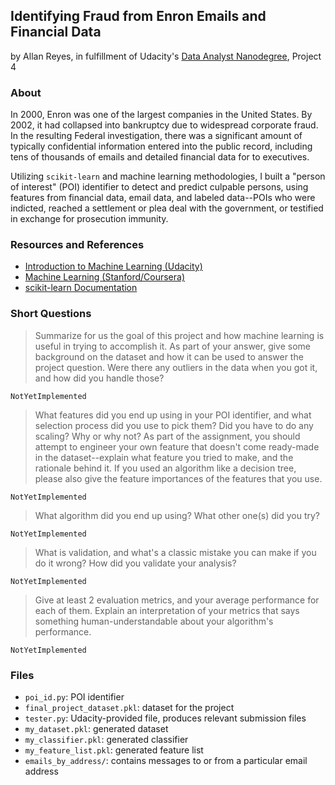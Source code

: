 ## Identifying Fraud from Enron Emails and Financial Data
by Allan Reyes, in fulfillment of Udacity's [Data Analyst Nanodegree](https://www.udacity.com/course/nd002), Project 4

### About

In 2000, Enron was one of the largest companies in the United States. By 2002, it had collapsed into bankruptcy due to widespread corporate fraud. In the resulting Federal investigation, there was a significant amount of typically confidential information entered into the public record, including tens of thousands of emails and detailed financial data for to executives.

Utilizing `scikit-learn` and machine learning methodologies, I built a "person of interest" (POI) identifier to detect and predict culpable persons, using features from financial data, email data, and labeled data--POIs who were indicted, reached a settlement or plea deal with the government, or testified in exchange for prosecution immunity.

### Resources and References

- [Introduction to Machine Learning (Udacity)](https://www.udacity.com/course/viewer#!/c-ud120-nd)
- [Machine Learning (Stanford/Coursera)](https://www.coursera.org/course/ml)
- [scikit-learn Documentation](http://scikit-learn.org/stable/documentation.html)

### Short Questions

> Summarize for us the goal of this project and how machine learning is useful in trying to accomplish it. As part of your answer, give some background on the dataset and how it can be used to answer the project question. Were there any outliers in the data when you got it, and how did you handle those?

`NotYetImplemented`

> What features did you end up using in your POI identifier, and what selection process did you use to pick them? Did you have to do any scaling? Why or why not? As part of the assignment, you should attempt to engineer your own feature that doesn't come ready-made in the dataset--explain what feature you tried to make, and the rationale behind it. If you used an algorithm like a decision tree, please also give the feature importances of the features that you use.

`NotYetImplemented`

> What algorithm did you end up using? What other one(s) did you try?

`NotYetImplemented`

> What is validation, and what's a classic mistake you can make if you do it wrong? How did you validate your analysis?

`NotYetImplemented`

> Give at least 2 evaluation metrics, and your average performance for each of them. Explain an interpretation of your metrics that says something human-understandable about your algorithm's performance.

`NotYetImplemented`

### Files
- `poi_id.py`: POI identifier
- `final_project_dataset.pkl`: dataset for the project
- `tester.py`: Udacity-provided file, produces relevant submission files
- `my_dataset.pkl`: generated dataset
- `my_classifier.pkl`: generated classifier
- `my_feature_list.pkl`: generated feature list
- `emails_by_address/`: contains messages to or from a particular email address
